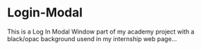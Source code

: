 # Login-Modal

This is a Log In Modal Window part of my academy project
with a black/opac background usend in my internship web page...
